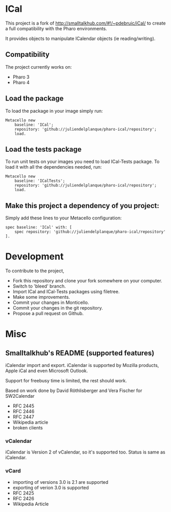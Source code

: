 ICal
====

This project is a fork of http://smalltalkhub.com/#!/~pdebruic/iCal/ to create a full compatibility with the Pharo environments.

It provides objects to manipulate ICalendar objects (ie reading/writing).

## Compatibility
The project currently works on:

- Pharo 3
- Pharo 4

## Load the package
To load the package in your image simply run:

~~~
Metacello new
    baseline: 'ICal';
    repository: 'github://juliendelplanque/pharo-ical/repository';
    load.
~~~

## Load the tests package
To run unit tests on your images you need to load ICal-Tests package.
To load it with all the dependencies needed, run:

~~~
Metacello new
    baseline: 'ICalTests';
    repository: 'github://juliendelplanque/pharo-ical/repository';
    load.
~~~

## Make this project a dependency of you project:
Simply add these lines to your Metacello configuration:

~~~
spec baseline: 'ICal' with: [
    spec repository: 'github://juliendelplanque/pharo-ical/repository' ].
~~~

# Development
To contribute to the project,

- Fork this repository and clone your fork somewhere on your computer.
- Switch to 'bleed' branch.
- Import ICal and ICal-Tests packages using filetree.
- Make some improvements.
- Commit your changes in Monticello.
- Commit your changes in the git repository.
- Propose a pull request on Github.

# Misc
## Smalltalkhub's README (supported features)
iCalendar import and export. iCalendar is supported by Mozilla products, Apple iCal and even Microsoft Outlook.

Support for freebusy time is limited, the rest should work.

Based on work done by David Röthlisberger and Vera Fischer for SW2Calendar

- RFC 2445
- RFC 2446
- RFC 2447
- Wikipedia article
- broken clients

### vCalendar
iCalendar is Version 2 of vCalendar, so it's supported too. Status is same as iCalendar.

### vCard

- importing of versions 3.0 is 2.1 are supported
- exporting of verion 3.0 is supported
- RFC 2425
- RFC 2426
- Wikipedia Article
